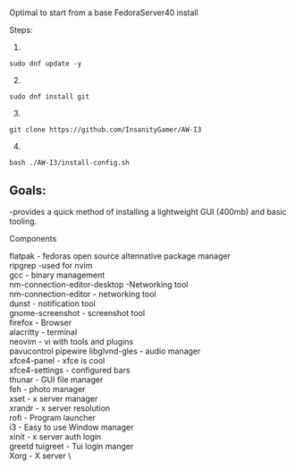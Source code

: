 #
Optimal to start from a base FedoraServer40 install

Steps:

1. 
```sudo dnf update -y```

2. 
```sudo dnf install git```

3. 
```git clone https://github.com/InsanityGamer/AW-I3```

4. 
```bash ./AW-I3/install-config.sh```

## Goals:
-provides a quick method of installing a lightweight GUI (400mb) and basic tooling.

Components

flatpak - fedoras open source altennative package manager \
ripgrep -used for nvim \
gcc - binary management \
nm-connection-editor-desktop -Networking tool \
nm-connection-editor - networking tool \
dunst - notification tool \
gnome-screenshot - screenshot tool \
firefox - Browser \
alacritty - terminal \
neovim - vi with tools and plugins \
pavucontrol pipewire libglvnd-gles - audio manager \
xfce4-panel  - xfce is cool \
xfce4-settings - configured bars \
thunar - GUI file manager \
feh - photo manager \
xset - x server manager \
xrandr - x server resolution \
rofi - Program launcher \
i3 - Easy to use Window manager \
xinit - x server auth login \
greetd tuigreet - Tui login manger \
Xorg - X server \

